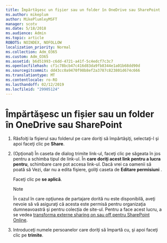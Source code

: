 ```yaml
---
title: Împărtăşesc un fișier sau un folder în OneDrive sau SharePoint
ms.author: mikeplum
author: MikePlumleyMSFT
manager: scotv
ms.date: 5/18/2018
ms.audience: Admin
ms.topic: article
ROBOTS: NOINDEX, NOFOLLOW
localization_priority: Normal
ms.collection: Adm_O365
ms.custom: Adm_O365
ms.assetid: b6d51993-c6dd-4721-a41f-5c4edcf7c3c7
ms.openlocfilehash: cf1c78bcb47c416d83da9fb8344e1a01b68dd90d
ms.sourcegitcommit: dd43cc0a9470f98b8ef2a3787c823801d674c666
ms.translationtype: MT
ms.contentlocale: ro-RO
ms.lasthandoff: 02/12/2019
ms.locfileid: "29905124"
---
```

# <a name="share-a-file-or-folder-in-onedrive-or-sharepoint"></a>Împărtăşesc un fișier sau un folder în OneDrive sau SharePoint

1. Răsfoiţi la fişierul sau folderul pe care doriţi să împărtăşiţi, selectaţi-l şi apoi faceţi clic pe **Share**.
    
2. (Opţional) În caseta de dialog trimite link-ul, faceţi clic pe săgeata în jos pentru a schimba tipul de link-ul. În **care doriţi acest link pentru a lucra pentru**, schimbare care pot accesa link-ul. Dacă vrei ca oamenii să poată să Vezi, dar nu a edita fişiere, goliţi caseta de **Editare permisiuni** . 
    
    Faceţi clic pe **se aplică**.
    
    > [!NOTE]
    > În cazul în care opţiunea de partajare dorită nu este disponibilă, aveţi nevoie să vă asiguraţi că acesta este permisă pentru organizaţia dumneavoastră şi pentru colecția de site-ul. Pentru a face acest lucru, a se vedea [transforma externe sharing on sau off pentru SharePoint Online](https://go.microsoft.com/fwlink/?linkid=866426). 
  
3. Introduceţi numele persoanelor care doriţi să împartă cu, şi apoi faceţi clic pe **trimite**.
    

